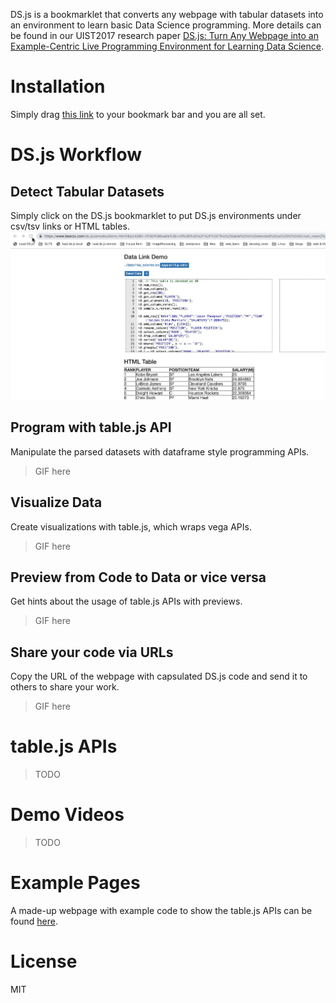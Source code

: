 <!-- **Note: DS.js source code is still on its research prototype status (spaghetti-like code). Cleaning and documentation is on the way. Please contact the authors if you feel confused about any part of it.**

# DS.js Release TODOs
- [ ] Core code cleaning
- [ ] Loader code cleaning
- [ ] Example testing
- [ ] Compiled ds.js bookmarklet hosting
- [ ] Improved readme with API document
- [ ] Paper link -->

DS.js is a bookmarklet that converts any webpage with tabular datasets into an environment to learn basic Data Science programming. More details can be found in our UIST2017 research paper [DS.js: Turn Any Webpage into an Example-Centric Live
Programming Environment for Learning Data Science](http://www.pgbovine.net/publications/DSjs-turn-any-webpage-into-data-science-IDE_UIST-2017.pdf).

# Installation
Simply drag <a href="javascript: (    function() {        function js_load(url, cb) {            console.log(`loading ${url}`);            var js = document.createElement('script');            js.src = url;            if (cb) {                js.onload = cb;            }            document.body.appendChild(js);        }        function css_load(url, cb) {            var css = document.createElement('link');            css.setAttribute('href', url);            css.setAttribute('rel', 'stylesheet');            css.onload = cb;            document.head.appendChild(css);        }        sg_js_load = () => js_load('https://www.bearzx.com/ds.js/out/selectorgadget_combined.js');        sg_css_load = () => css_load('https://www.bearzx.com/ds.js/out/selectorgadget_combined.css', sg_js_load);        bundle_js_load = () => js_load('https://www.bearzx.com/ds.js/dist/bundle.js', sg_css_load);        bundle_css_load = () => css_load('https://www.bearzx.com/ds.js/out/ds.js.css', bundle_js_load);        vge_load = () => js_load('https://cdn.jsdelivr.net/npm/vega-embed@4', bundle_css_load);        vgl_load = () => js_load('https://cdn.jsdelivr.net/npm/vega-lite@3', vge_load);        vega_load = () => js_load('https://cdn.jsdelivr.net/npm/vega@5', vgl_load);        d3csv_load = () => js_load('https://d3js.org/d3-dsv.v1.min.js', vega_load);        d3_load = () => js_load('https://d3js.org/d3.v3.min.js', d3csv_load);        js_load('https://cdnjs.cloudflare.com/ajax/libs/ace/1.2.6/ace.js', d3_load);    }());">this link</a> to your bookmark bar and you are all set.

# DS.js Workflow
## Detect Tabular Datasets
Simply click on the DS.js bookmarklet to put DS.js environments under csv/tsv links or HTML tables.
![Open DS.js](imgs/open-dsjs.gif)

## Program with table.js API
Manipulate the parsed datasets with dataframe style programming APIs.
> GIF here

## Visualize Data
Create visualizations with table.js, which wraps vega APIs.
> GIF here

## Preview from Code to Data or vice versa
Get hints about the usage of table.js APIs with previews.
> GIF here

## Share your code via URLs
Copy the URL of the webpage with capsulated DS.js code and send it to others to share your work.
> GIF here

# table.js APIs
> TODO

# Demo Videos
> TODO

# Example Pages
A made-up webpage with example code to show the table.js APIs can be found [here](https://www.bearzx.com/ds.js/samples/demo.html?dsjs%5B0-0%5D%5Bcode%5D=t0%3B%20%2F%2F%20This%20table%20is%20denoted%20as%20t0%0At0.num_rows()%3B%0At0.num_columns()%3B%0At0.get_row(50)%3B%0At0.get_column(%27PLAYER%27)%3B%0At0.get_element(10%2C%20%27POSITION%27)%3B%0At0.get_column_names()%3B%0At0.sample_n_random_rows(10)%3B%0A%0At0.add_row(%7B%22RANK%22%3A101%2C%22PLAYER%22%3A%22Jason%20Thompson%22%2C%22POSITION%22%3A%22PF%22%2C%22TEAM%22%3A%22Golden%20State%20Warriors%22%2C%22SALARY(M)%22%3A7.008475%7D)%3B%0At0.add_column(%27Blah%27%2C%20%5B1234%5D)%3B%0At0.rename_column(%27POSITION%27%2C%20%27PLAYER%20POSITION%27)%3B%0At0.select_columns(%27RANK%27%2C%20%27PLAYER%27)%3B%0At0.drop_columns(%27SALARY(M)%27)%3B%0At0.sorted(%27SALARY(M)%27)%3B%0At0.where(%27POSITION%27%2C%20x%20%3D%3E%20x%20%3D%3D%20%27SF%27)%3B%0At0.groupby(%27POSITION%27)%3B%0At0_1%20%3D%20t0.select_columns(%27RANK%27%2C%20%27PLAYER%27%2C%20%27POSITION%27)%3B%0At0_2%20%3D%20t0.drop_columns(%27RANK%27%2C%20%27POSITION%27)%3B%0At0_1.join(%27PLAYER%27%2C%20t0_2%2C%20%27PLAYER%27)%3B%0At0.pivot(%27POSITION%27%2C%20%27TEAM%27%2C%20%27SALARY(M)%27%2C%20d3.mean)%3B%0A%0At0.lineplot(%27RANK%27%2C%20%27SALARY(M)%27)%3B%0At0.scatterplot(%27RANK%27%2C%20%27SALARY(M)%27)%3B%0At0.groupby(%27TEAM%27).barplot(%27TEAM%27%2C%20%27count%27%2C%20%27nominal%27)%3B%0At0.histogram(%27SALARY(M)%27%2C%2030)%3B%0At0.boxplot(%27SALARY(M)%27%2C%20%27POSITION%27)%3B%0A&dsjs%5B0-0%5D%5Bcrow%5D=26&dsjs%5B0-0%5D%5Bccol%5D=0).

# License
MIT
